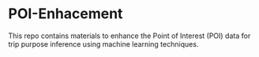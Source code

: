 # POI-Enhacement

This repo contains materials to enhance the Point of Interest (POI) data for trip purpose inference using machine learning techniques. 


